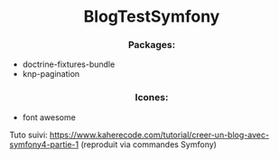 
<h1 align="center">BlogTestSymfony</h1>



<h3 align="center">Packages:</h3>

- doctrine-fixtures-bundle
- knp-pagination

<h3 align="center">Icones:</h3>

- font awesome

Tuto suivi:  https://www.kaherecode.com/tutorial/creer-un-blog-avec-symfony4-partie-1
(reproduit via commandes Symfony)

